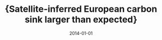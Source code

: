 ---
title: "{Satellite-inferred European carbon sink larger than expected}"
collection: publications
permalink: /publication/2014-01-01-Reuter2014
date: 2014-01-01
venue: 'Atmospheric Chemistry and Physics'
paperurl: 'https://doi.org/10.5194/acp-14-13739-2014'
citation: 'Reuter et al., <b>{Satellite-inferred European carbon sink larger than expected}</b>, Atmospheric Chemistry and Physics, 2014-01-01, 10.5194/acp-14-13739-2014'
---
